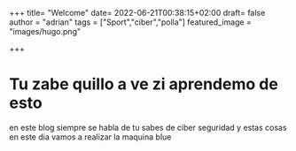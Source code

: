 +++
title= "Welcome"
date= 2022-06-21T00:38:15+02:00
draft= false
author = "adrian"
tags = ["Sport","ciber","polla"]
featured_image = "images/hugo.png"

+++


# Tu zabe quillo a ve zi aprendemo de esto

en este blog siempre se habla de tu sabes de ciber seguridad y estas cosas
en este dia vamos a realizar la maquina blue
